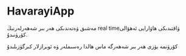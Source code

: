 # HavarayiApp
مەشىق ۋەتەندىكى ھەر بىر شەھەرلەرنىڭ real timeۋاقتىدىكى ھاۋارايى ئەھۋالى كۆرۈنىدۇ.

كۆرۈنمە يۈزى  ھەر بىر شەھەرگە ماس ھالدا رەسىملەر ۋە ئوبرازلار كىرگۈزىلىدۇ
